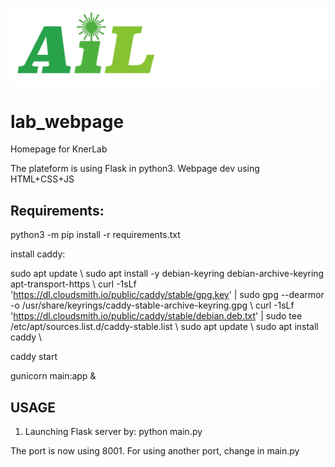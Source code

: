 ![plot](staticFiles/assets/AIL_logo.png)
# lab_webpage
Homepage for KnerLab

The plateform is using Flask in python3.
Webpage dev using HTML+CSS+JS

## Requirements:

python3 -m pip install -r requirements.txt

install caddy:

sudo apt update \\
sudo apt install -y debian-keyring debian-archive-keyring apt-transport-https \\
curl -1sLf 'https://dl.cloudsmith.io/public/caddy/stable/gpg.key' | sudo gpg --dearmor -o /usr/share/keyrings/caddy-stable-archive-keyring.gpg \\
curl -1sLf 'https://dl.cloudsmith.io/public/caddy/stable/debian.deb.txt' | sudo tee /etc/apt/sources.list.d/caddy-stable.list \\
sudo apt update \\ 
sudo apt install caddy \\

caddy start

gunicorn main:app &

<!-- 1. install flask:
   python -m pip install flask
2. install docx: 
   python -m pip install python-docx
3. install stylecloud:
   python -m pip install stylecloud -->


## USAGE

1. Launching Flask server by:
   python main.py

The port is now using 8001. For using another port, change in main.py
